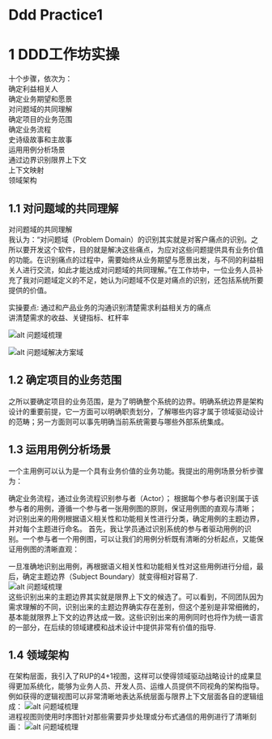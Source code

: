# Ddd Practice1


# 1 DDD工作坊实操
十个步骤，依次为：  
确定利益相关人   
确定业务期望和愿景   
对问题域的共同理解    
确定项目的业务范围    
确定业务流程    
史诗级故事和主故事    
运用用例分析场景                
通过边界识别限界上下文            
上下文映射        
领域架构    



## 1.1  对问题域的共同理解

对问题域的共同理解   
我认为：“对问题域（Problem Domain）的识别其实就是对客户痛点的识别。之所以要开发这个软件，目的就是解决这些痛点，为应对这些问题提供具有业务价值的功能。在识别痛点的过程中，需要始终从业务期望与愿景出发，与不同的利益相关人进行交流，如此才能达成对问题域的共同理解。”在工作坊中，一位业务人员补充了我对问题域定义的不足，她认为问题域不仅是对痛点的识别，还包括系统所要提供的价值。

实操要点:
通过和产品业务的沟通识别清楚需求利益相关方的痛点   
讲清楚需求的收益、关键指标、杠杆率    

 ![alt 问题域梳理](https://perday30kilo.github.io/img/ddd-problem.jpg)

 ![alt 问题域解决方案域](https://perday30kilo.github.io/img/ddd-problem-solution.jpg)


## 1.2 确定项目的业务范围    
之所以要确定项目的业务范围，是为了明确整个系统的边界。明确系统边界是架构设计的重要前提，它一方面可以明确职责划分，了解哪些内容才属于领域驱动设计的范畴；另一方面则可以事先明确当前系统需要与哪些外部系统集成。

## 1.3 运用用例分析场景
一个主用例可以认为是一个具有业务价值的业务功能。我提出的用例场景分析步骤为：

确定业务流程，通过业务流程识别参与者（Actor）；
根据每个参与者识别属于该参与者的用例，遵循一个参与者一张用例图的原则，保证用例图的直观与清晰；
对识别出来的用例根据语义相关性和功能相关性进行分类，确定用例的主题边界，并对每个主题进行命名。
首先，我让学员通过识别系统的参与者驱动用例的识别。一个参与者一个用例图，可以让我们的用例分析既有清晰的分析起点，又能保证用例图的清晰直观：

一旦准确地识别出用例，再根据语义相关性和功能相关性对这些用例进行分组，最后，确定主题边界（Subject Boundary）就变得相对容易了.   
![alt 问题域梳理](https://perday30kilo.github.io/img/ddd-bc1.jpg)     
这些识别出来的主题边界其实就是限界上下文的候选了。可以看到，不同团队因为需求理解的不同，识别出来的主题边界确实存在差别，但这个差别是非常细微的，基本能就限界上下文的边界达成一致。这些识别出来的用例同时也将作为统一语言的一部分，在后续的领域建模和战术设计中提供非常有价值的指导.

## 1.4 领域架构
在架构层面，我引入了RUP的4+1视图，这样可以使得领域驱动战略设计的成果显得更加系统化，能够为业务人员、开发人员、运维人员提供不同视角的架构指导。例如获得的逻辑视图可以非常清晰地表达系统层面与限界上下文层面各自的逻辑组成：
![alt 问题域梳理](https://perday30kilo.github.io/img/ddd-arch.jpg)    
进程视图则使用时序图针对那些需要异步处理或分布式通信的用例进行了清晰刻画：
![alt 问题域梳理](https://perday30kilo.github.io/img/ddd-process.jpg)    
